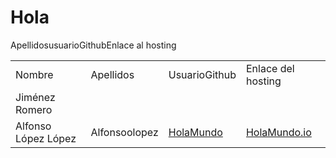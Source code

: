 <html>
  <head>
    <meta name="Author" content="José Jiménez Romero">
    <meta charset="UTF-8">
  </head>

<body>
  <h1>Hola</h1>
  
  <table>
  <tr>
    <td>Nombre</td>
    <td>Apellidos</td>
      <td>UsuarioGithub</td>
    <td>Enlace del hosting</td>
  </tr>
  
  <tr>Apellidos</tr>
  <td>Jiménez Romero</td>
  <tr>usuarioGithub</tr>
  <tr>Enlace al hosting</tr>
  
  
  </tr>
		<td>Alfonso López López</td>	
		<td>Alfonsoolopez</td>
		<td><a href="https://github.com/Alfonsoolopez/HolaMundoAlfonsoLopezLopez">HolaMundo</a></td>
		<td><a href="https://alfonsoolopez.github.io/HolaMundoAlfonsoLopezLopez/">HolaMundo.io</a></td>
	</tr>
</table>
  
  
</body>
</html>
